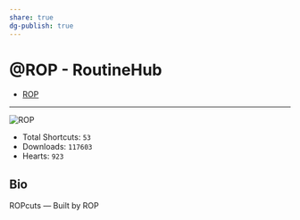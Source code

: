 ```yaml
---
share: true
dg-publish: true
---
```

# @ROP - RoutineHub

- [ROP](https://routinehub.co/user/ROP)

---

![ROP](https://s3.us-west-002.backblazeb2.com/routinehub/media/user/1735/bbe404304c972b95018479cf727204ea.jpeg?X-Amz-Algorithm=AWS4-HMAC-SHA256&X-Amz-Credential=002cdd049d57e390000000007%2F20220727%2Fus-west-002%2Fs3%2Faws4_request&X-Amz-Date=20220727T082050Z&X-Amz-Expires=3600&X-Amz-SignedHeaders=host&X-Amz-Signature=15a5de4155f7c934fed2a5822afe3de01109433c3cd6efaaf47d6eba52a7a727)

- Total Shortcuts: `53`
- Downloads: `117603`
- Hearts: `923`

## Bio
ROPcuts — Built by ROP

